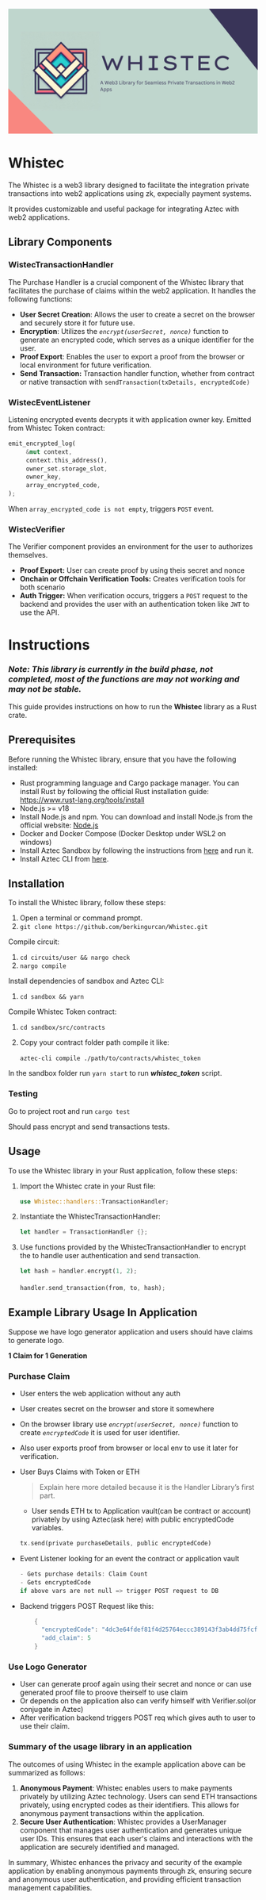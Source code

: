 ![banner](https://github.com/berkingurcan/Whistec/blob/main/whistecbanner.png?raw=true)
# Whistec

The Whistec is a web3 library designed to facilitate the integration private transactions into web2 applications using zk, expecially payment systems.

It provides customizable and useful package for integrating Aztec with web2 applications.

## Library Components

### WistecTransactionHandler

The Purchase Handler is a crucial component of the Whistec library that facilitates the purchase of claims within the web2 application. It handles the following functions:

- **User Secret Creation**: Allows the user to create a secret on the browser and securely store it for future use.
- **Encryption**: Utilizes the *`encrypt(userSecret, nonce)`* function to generate an encrypted code, which serves as a unique identifier for the user.
- **Proof Export**: Enables the user to export a proof from the browser or local environment for future verification.
- **Send Transaction:** Transaction handler function, whether from contract or native transaction with `sendTransaction(txDetails, encryptedCode)`

### WistecEventListener

Listening encrypted events decrypts it with application owner key. Emitted from Whistec Token contract:

```rust
emit_encrypted_log(
     &mut context,
     context.this_address(),
     owner_set.storage_slot,
     owner_key,
     array_encrypted_code,
);
```

When `array_encrypted_code is not empty`, triggers `POST` event.

### WistecVerifier

The Verifier component provides an environment for the user to authorizes themselves.

- ****************************Proof Export:**************************** User can create proof by using theis secret and nonce
- **************************************************************************Onchain or Offchain Verification Tools:************************************************************************** Creates verification tools for both scenario
- **Auth Trigger:** When verification occurs, triggers a `POST` request to the backend and provides the user with an authentication token like `JWT` to use the API.


# Instructions

### ***Note: This library is currently in the build phase, not completed, most of the functions are may not working and may not be stable.***

This guide provides instructions on how to run the **Whistec** library as a Rust crate.

## Prerequisites

Before running the Whistec library, ensure that you have the following installed:

- Rust programming language and Cargo package manager. You can install Rust by following the official Rust installation guide: https://www.rust-lang.org/tools/install
- Node.js >= v18
- Install Node.js and npm. You can download and install Node.js from the official website: [Node.js](https://nodejs.org/)
- Docker and Docker Compose (Docker Desktop under WSL2 on windows)
- Install Aztec Sandbox by following the instructions from [here](https://docs.aztec.network/dev_docs/getting_started/sandbox#install-the-sandbox) and run it.
- Install Aztec CLI from [here](https://docs.aztec.network/dev_docs/cli/main#requirements).

## Installation

To install the Whistec library, follow these steps:

1. Open a terminal or command prompt.
2. `git clone https://github.com/berkingurcan/Whistec.git`

Compile circuit:

1. `cd circuits/user && nargo check`
2. `nargo compile`

Install dependencies of sandbox and Aztec CLI:

1. `cd sandbox && yarn`

Compile Whistec Token contract:

1. `cd sandbox/src/contracts`
2. Copy your contract folder path compile it like: 
    
    `aztec-cli compile ./path/to/contracts/whistec_token`
    

In the sandbox folder run `yarn start` to run ***whistec_token*** script.

### Testing

Go to project root and run `cargo test`

Should pass encrypt and send transactions tests.

## Usage

To use the Whistec library in your Rust application, follow these steps:

1. Import the Whistec crate in your Rust file:
    
    ```rust
    use Whistec::handlers::TransactionHandler;
    ```
    
2. Instantiate the WhistecTransactionHandler:
    
    ```rust
    let handler = TransactionHandler {};
    ```
    
3. Use functions provided by the WhistecTransactionHandler to encrypt the to handle user authentication and send transaction.
    
    ```rust
    let hash = handler.encrypt(1, 2);
    
    handler.send_transaction(from, to, hash);
    ```

## Example Library Usage In Application

Suppose we have logo generator application and users should have claims to generate logo.

**1 Claim for 1 Generation**

### Purchase Claim

- User enters the web application without any auth
- User creates secret on the browser and store it somewhere
- On the browser library use *`encrypt(userSecret, nonce)`* function to create *`encryptedCode`* it is used for user identifier.
- Also user exports proof from browser or local env to use it later for verification.
- User Buys Claims with Token or ETH
    
    > Explain here more detailed because it is the Handler Library’s first part.
    > 
    - User sends ETH tx to Application vault(can be contract or account) privately by using Aztec(ask here) with public encryptedCode variables.
    
    ```rust
    tx.send(private purchaseDetails, public encryptedCode)
    ```
    
- Event Listener looking for an event the contract or application vault
    
    ```rust
    - Gets purchase details: Claim Count
    - Gets encryptedCode
    if above vars are not null => trigger POST request to DB
    ```
    
- Backend triggers POST Request like this:
    
    ```rust
    	{
    	  "encryptedCode": "4dc3e64fdef81f4d25764eccc389143f3ab4dd75fcff3d9a7814e9d0f823af36",
    	  "add_claim": 5
    	}
    ```
    

### Use Logo Generator

- User can generate proof again using their secret and nonce or can use generated proof file to proove theirself to use claim
- Or depends on the application also can verify himself with Verifier.sol(or conjugate in Aztec)
- After verification backend triggers POST req which gives auth to user to use their claim.

### Summary of the usage library in an application

The outcomes of using Whistec in the example application above can be summarized as follows:

1. **Anonymous Payment**: Whistec enables users to make payments privately by utilizing Aztec technology. Users can send ETH transactions privately, using encrypted codes as their identifiers. This allows for anonymous payment transactions within the application.
2. **Secure User Authentication**: Whistec provides a UserManager component that manages user authentication and generates unique user IDs. This ensures that each user's claims and interactions with the application are securely identified and managed.

In summary, Whistec enhances the privacy and security of the example application by enabling anonymous payments through zk, ensuring secure and anonymous user authentication, and providing efficient transaction management capabilities.

